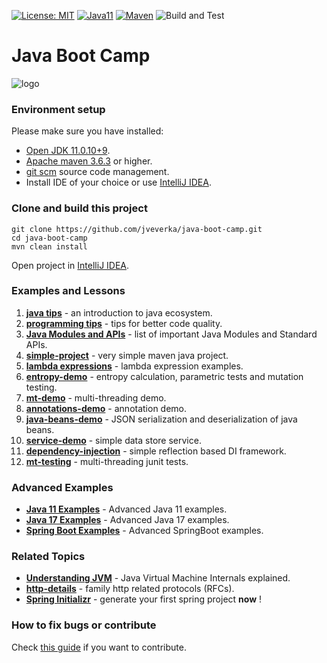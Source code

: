 [![License: MIT](https://img.shields.io/badge/License-MIT-yellow.svg)](https://opensource.org/licenses/MIT)
[![Java11](https://img.shields.io/badge/java-11-blue)](https://img.shields.io/badge/java-11-blue)
[![Maven](https://img.shields.io/badge/maven-3.6-blue)](https://img.shields.io/badge/maven-3.6-blue)
![Build and Test](https://github.com/jveverka/java-boot-camp/workflows/Build%20and%20Test/badge.svg)

# Java Boot Camp

![logo](docs/java-bootcamp.png)

### Environment setup
Please make sure you have installed:
* [Open JDK 11.0.10+9](https://adoptium.net/?variant=openjdk11&jvmVariant=hotspot).
* [Apache maven 3.6.3](https://maven.apache.org/download.cgi) or higher.
* [git scm](https://git-scm.com/) source code management.
* Install IDE of your choice or use [IntelliJ IDEA](https://www.jetbrains.com/idea/download/).

### Clone and build this project
```
git clone https://github.com/jveverka/java-boot-camp.git
cd java-boot-camp
mvn clean install
```
Open project in [IntelliJ IDEA](docs/ide-instructions.md).

### Examples and Lessons 
 1. [__java tips__](docs/JAVA-TIPS.md) - an introduction to java ecosystem.
 2. [__programming tips__](docs/JAVA-Programming.md) - tips for better code quality.
 3. [__Java Modules and APIs__](docs/JAVA-APIs.md) - list of important Java Modules and Standard APIs.  
 4. [__simple-project__](simple-project) - very simple maven java project.
 5. [__lambda expressions__](lambdas) - lambda expression examples.
 6. [__entropy-demo__](entropy-demo) - entropy calculation, parametric tests and mutation testing.   
 7. [__mt-demo__](mt-demo) - multi-threading demo.
 8. [__annotations-demo__](annotations-demo) - annotation demo.
 9. [__java-beans-demo__](java-bean-demo) - JSON serialization and deserialization of java beans.
10. [__service-demo__](service-demo) - simple data store service.
11. [__dependency-injection__](dependency-injection) - simple reflection based DI framework.
12. [__mt-testing__](mt-testing) - multi-threading junit tests.

### Advanced Examples 
* [__Java 11 Examples__](https://github.com/jveverka/java-11-examples) - Advanced Java 11 examples.
* [__Java 17 Examples__](https://github.com/jveverka/java-17-examples) - Advanced Java 17 examples.
* [__Spring Boot Examples__](https://github.com/jveverka/spring-examples) - Advanced SpringBoot examples.

### Related Topics
* [__Understanding JVM__](https://dzone.com/articles/understanding-jvm-internals) - Java Virtual Machine Internals explained.
* [__http-details__](docs/http-details.md) - family http related protocols (RFCs). 
* [__Spring Initializr__](https://start.spring.io/) - generate your first spring project __now__ !

### How to fix bugs or contribute
Check [this guide](https://github.com/jveverka/do-not-ask-why/blob/master/github/README.md) if you want to contribute.
